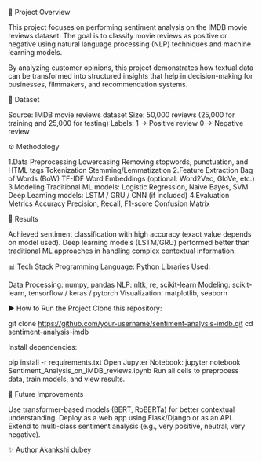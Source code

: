 📌 Project Overview

This project focuses on performing sentiment analysis on the IMDB movie reviews dataset. The goal is to classify movie reviews as positive or negative using natural language processing (NLP) techniques and machine learning models.

By analyzing customer opinions, this project demonstrates how textual data can be transformed into structured insights that help in decision-making for businesses, filmmakers, and recommendation systems.

📂 Dataset

Source: IMDB movie reviews dataset
Size: 50,000 reviews (25,000 for training and 25,000 for testing)
Labels:
1 → Positive review
0 → Negative review

⚙️ Methodology

1.Data Preprocessing
Lowercasing
Removing stopwords, punctuation, and HTML tags
Tokenization
Stemming/Lemmatization
2.Feature Extraction
Bag of Words (BoW)
TF-IDF
Word Embeddings (optional: Word2Vec, GloVe, etc.)
3.Modeling
Traditional ML models: Logistic Regression, Naive Bayes, SVM
Deep Learning models: LSTM / GRU / CNN (if included)
4.Evaluation Metrics
Accuracy
Precision, Recall, F1-score
Confusion Matrix

🚀 Results

Achieved sentiment classification with high accuracy (exact value depends on model used).
Deep learning models (LSTM/GRU) performed better than traditional ML approaches in handling complex contextual information.

📊 Tech Stack
Programming Language: Python
Libraries Used:

Data Processing: numpy, pandas
NLP: nltk, re, scikit-learn
Modeling: scikit-learn, tensorflow / keras / pytorch
Visualization: matplotlib, seaborn

▶️ How to Run the Project
Clone this repository:

git clone https://github.com/your-username/sentiment-analysis-imdb.git
cd sentiment-analysis-imdb

Install dependencies:

pip install -r requirements.txt
Open Jupyter Notebook:
jupyter notebook Sentiment_Analysis_on_IMDB_reviews.ipynb
Run all cells to preprocess data, train models, and view results.

📌 Future Improvements

Use transformer-based models (BERT, RoBERTa) for better contextual understanding.
Deploy as a web app using Flask/Django or as an API.
Extend to multi-class sentiment analysis (e.g., very positive, neutral, very negative).

✨ Author
Akankshi dubey
